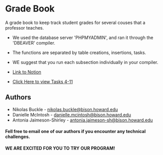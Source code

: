 # Grade Book
A grade book to keep track student grades for several couses that a professor teaches.

* We used the database server 'PHPMYADMIN', and ran it through the 'DBEAVER' compiler.
* The functions are separated by table creations, insertions, tasks.
* WE suggest that you run each subsection individually in your compiler.

* [Link to Notion](https://autumn-pike-23d.notion.site/Grade-Book-Database-b4edb98d912749dfb16e9270f3519934)
* [Click Here to view Tasks 4-11](https://autumn-pike-23d.notion.site/TASKS-4-11-4e7d19ee320e41079d2ad3d3ef0da26c)

## Authors
* Nikolas Buckle - nikolas.buckle@bison.howard.edu
* Danielle McIntosh - danielle.mcintosh@bison.howard.edu
* Antonia Jaimeson-Shirley - antonia.jaimeson-sh@bison.howard.edu

#### Fell free to email one of our authors if you encounter any technical challenges.
#### WE ARE EXCITED FOR YOU TO TRY OUR PROGRAM!
